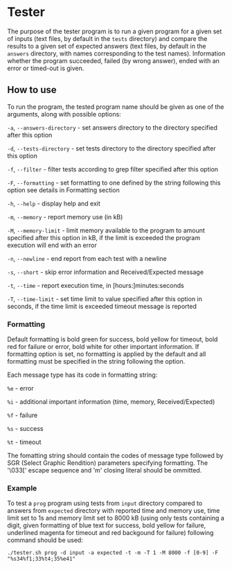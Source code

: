 # Tester

The purpose of the tester program is to run a given program for a given set of inputs (text files, by default in the ```tests``` directory) and compare the results to a given set of expected answers (text files, by default in the ```answers``` directory, with names corresponding to the test names). Information whether the program succeeded, failed (by wrong answer), ended with an error or timed-out is given.

## How to use

To run the program, the tested program name should be given as one of the arguments, along with possible options:

```-a```, ```--answers-directory``` - set answers directory to the directory specified after this option

```-d```, ```--tests-directory``` - set tests directory to the directory specified after this option

```-f```, ```--filter``` - filter tests according to grep filter specified after this option

```-F```, ```--formatting``` - set formatting to one defined by the string following this option see details in Formatting section

```-h```, ```--help``` - display help and exit

```-m```, ```--memory``` - report memory use (in kB)

```-M```, ```--memory-limit``` - limit memory available to the program to amount specified after this option in kB, if the limit is exceeded the program execution will end with an error

```-n```, ```--newline``` - end report from each test with a newline

```-s```, ```--short``` - skip error information and Received/Expected message

```-t```, ```--time``` - report execution time, in [hours:]minutes:seconds

```-T```, ```--time-limit``` - set time limit to value specified after this option in seconds, if the time limit is exceeded timeout message is reported

### Formatting

Default formatting is bold green for success, bold yellow for timeout, bold red for failure or error, bold white for other important information.
If formatting option is set, no formatting is applied by the default and all formatting must be specified in the string following the option.

Each message type has its code in formatting string:

```%e``` - error

```%i``` - additional important information (time, memory, Received/Expected)

```%f``` - failure

```%s``` - success

```%t``` - timeout

The fomatting string should contain the codes of message type followed by SGR (Select Graphic Rendition) parameters specifying formatting. The '\033[' escape sequence and 'm' closing literal should be ommitted.

### Example

To test a ```prog``` program using tests from ```input``` directory compared to answers from ```expected``` directory with reported time and memory use, time limit set to 1s and memory limit set to 8000 kB (using only tests containing a digit, given formatting of blue text for success, bold yellow for failure, underlined magenta for timeout and red backgound for failure) following command should be used:

```
./tester.sh prog -d input -a expected -t -m -T 1 -M 8000 -f [0-9] -F "%s34%f1;33%t4;35%e41"
```


